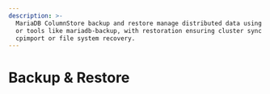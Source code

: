 ```yaml
---
description: >-
  MariaDB ColumnStore backup and restore manage distributed data using snapshots
  or tools like mariadb-backup, with restoration ensuring cluster sync via
  cpimport or file system recovery.
---
```


# Backup & Restore

